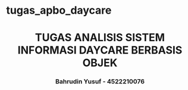 # tugas_apbo_daycare
<h1 align="center">TUGAS ANALISIS SISTEM INFORMASI DAYCARE BERBASIS OBJEK</h1>
<h3 align="center">Bahrudin Yusuf - 4522210076</h1>
